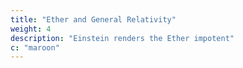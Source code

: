 ```yaml
---
title: "Ether and General Relativity"
weight: 4
description: "Einstein renders the Ether impotent"
c: "maroon"
---
```



